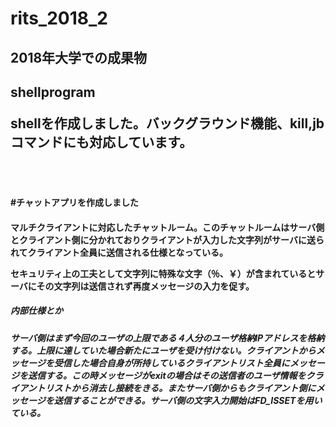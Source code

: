 # rits_2018_2
<h2>2018年大学での成果物<h2>
shellprogram
<p>shellを作成しました。バックグラウンド機能、kill,jbコマンドにも対応しています。<p>
 






　<h4>#チャットアプリを作成しました<h4><p>マルチクライアントに対応したチャットルーム。このチャットルームはサーバ側とクライアント側に分かれておりクライアントが入力した文字列がサーバに送られてクライアント全員に送信される仕様となっている。

セキュリティ上の工夫として文字列に特殊な文字（％、￥）が含まれているとサーバにその文字列は送信されず再度メッセージの入力を促す。<p>
  
 <h5>内部仕様とか<h5>
  サーバ側はまず今回のユーザの上限である４人分のユーザ格納IPアドレスを格納する。上限に達していた場合新たにユーザを受け付けない。クライアントからメッセージを受信した場合自身が所持しているクライアントリスト全員にメッセージを送信する。この時メッセージがexitの場合はその送信者のユーザ情報をクライアントリストから消去し接続をきる。またサーバ側からもクライアント側にメッセージを送信することができる。サーバ側の文字入力開始はFD_ISSETを用いている。
 
